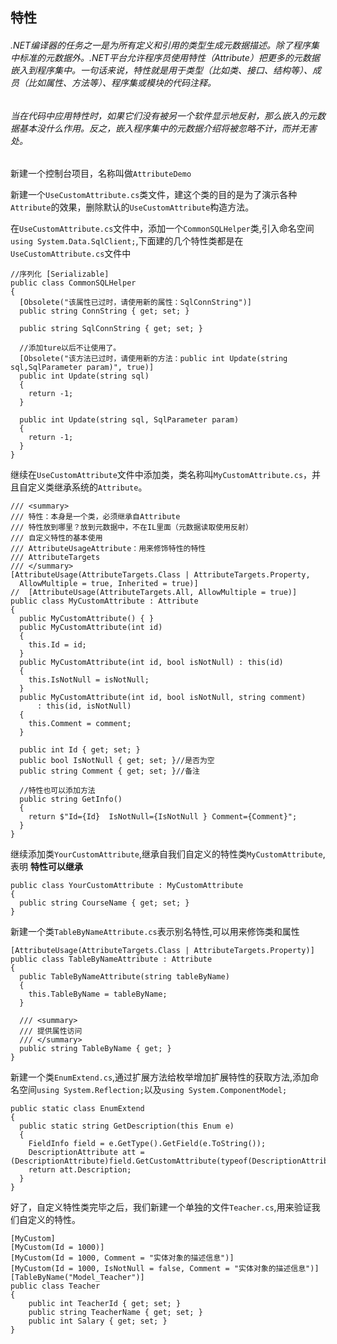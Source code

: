 ## 特性
###### .NET编译器的任务之一是为所有定义和引用的类型生成元数据描述。除了程序集中标准的元数据外。.NET平台允许程序员使用特性（Attribute）把更多的元数据嵌入到程序集中。一句话来说，特性就是用于类型（比如类、接口、结构等）、成员（比如属性、方法等）、程序集或模块的代码注释。    
###### 当在代码中应用特性时，如果它们没有被另一个软件显示地反射，那么嵌入的元数据基本没什么作用。反之，嵌入程序集中的元数据介绍将被忽略不计，而并无害处。

新建一个控制台项目，名称叫做`AttributeDemo`

新建一个`UseCustomAttribute.cs`类文件，建这个类的目的是为了演示各种`Attribute`的效果，删除默认的`UseCustomAttribute`构造方法。

在`UseCustomAttribute.cs`文件中，添加一个`CommonSQLHelper`类,引入命名空间`using System.Data.SqlClient;`,下面建的几个特性类都是在`UseCustomAttribute.cs`文件中

```
//序列化 [Serializable]
public class CommonSQLHelper
{
  [Obsolete("该属性已过时，请使用新的属性：SqlConnString")]
  public string ConnString { get; set; }

  public string SqlConnString { get; set; }

  //添加ture以后不让使用了。
  [Obsolete("该方法已过时，请使用新的方法：public int Update(string sql,SqlParameter param)", true)]
  public int Update(string sql)
  {
    return -1;
  }

  public int Update(string sql, SqlParameter param)
  {
    return -1;
  }
}
```

继续在`UseCustomAttribute`文件中添加类，类名称叫`MyCustomAttribute.cs`，并且自定义类继承系统的`Attribute`。

```
/// <summary>
/// 特性：本身是一个类，必须继承自Attribute
/// 特性放到哪里？放到元数据中，不在IL里面（元数据读取使用反射）
/// 自定义特性的基本使用
/// AttributeUsageAttribute：用来修饰特性的特性
/// AttributeTargets
/// </summary>
[AttributeUsage(AttributeTargets.Class | AttributeTargets.Property,
  AllowMultiple = true, Inherited = true)]
//  [AttributeUsage(AttributeTargets.All, AllowMultiple = true)]
public class MyCustomAttribute : Attribute
{
  public MyCustomAttribute() { }
  public MyCustomAttribute(int id)
  {
    this.Id = id;
  }
  public MyCustomAttribute(int id, bool isNotNull) : this(id)
  {
    this.IsNotNull = isNotNull;
  }
  public MyCustomAttribute(int id, bool isNotNull, string comment)
      : this(id, isNotNull)
  {
    this.Comment = comment;
  }

  public int Id { get; set; }
  public bool IsNotNull { get; set; }//是否为空
  public string Comment { get; set; }//备注

  //特性也可以添加方法
  public string GetInfo()
  {
    return $"Id={Id}  IsNotNull={IsNotNull } Comment={Comment}";
  }
}
```

继续添加类`YourCustomAttribute`,继承自我们自定义的特性类`MyCustomAttribute`,表明 **特性可以继承**

```
public class YourCustomAttribute : MyCustomAttribute
{
  public string CourseName { get; set; }
}
```

新建一个类`TableByNameAttribute.cs`表示别名特性,可以用来修饰类和属性

```
[AttributeUsage(AttributeTargets.Class | AttributeTargets.Property)]
public class TableByNameAttribute : Attribute
{
  public TableByNameAttribute(string tableByName)
  {
    this.TableByName = tableByName;
  }

  /// <summary>
  /// 提供属性访问
  /// </summary>
  public string TableByName { get; }
}
```

新建一个类`EnumExtend.cs`,通过扩展方法给枚举增加扩展特性的获取方法,添加命名空间`using System.Reflection;`以及`using System.ComponentModel;`

```
public static class EnumExtend
{
  public static string GetDescription(this Enum e)
  {
    FieldInfo field = e.GetType().GetField(e.ToString());
    DescriptionAttribute att = (DescriptionAttribute)field.GetCustomAttribute(typeof(DescriptionAttribute));
    return att.Description;
  }
}
```

好了，自定义特性类完毕之后，我们新建一个单独的文件`Teacher.cs`,用来验证我们自定义的特性。

```
[MyCustom]
[MyCustom(Id = 1000)]
[MyCustom(Id = 1000, Comment = "实体对象的描述信息")]
[MyCustom(Id = 1000, IsNotNull = false, Comment = "实体对象的描述信息")]
[TableByName("Model_Teacher")]
public class Teacher
{
    public int TeacherId { get; set; }
    public string TeacherName { get; set; }
    public int Salary { get; set; }
}
```
